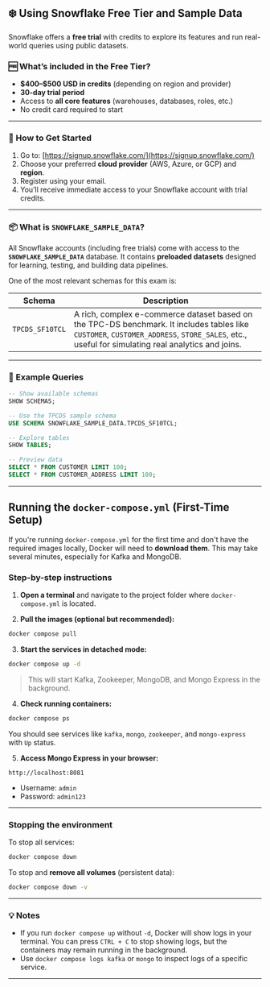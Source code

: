 ## ❄️ Using Snowflake Free Tier and Sample Data

Snowflake offers a **free trial** with credits to explore its features and run real-world queries using public datasets.

### 🆓 What’s included in the Free Tier?

* **\$400–\$500 USD in credits** (depending on region and provider)
* **30-day trial period**
* Access to **all core features** (warehouses, databases, roles, etc.)
* No credit card required to start

---

### 🚀 How to Get Started

1. Go to: [https://signup.snowflake.com/](https://signup.snowflake.com/)
2. Choose your preferred **cloud provider** (AWS, Azure, or GCP) and **region**.
3. Register using your email.
4. You’ll receive immediate access to your Snowflake account with trial credits.

---

### 📦 What is `SNOWFLAKE_SAMPLE_DATA`?

All Snowflake accounts (including free trials) come with access to the **`SNOWFLAKE_SAMPLE_DATA`** database. It contains **preloaded datasets** designed for learning, testing, and building data pipelines.

One of the most relevant schemas for this exam is:

| Schema          | Description                                                                                                                                                                                    |
| --------------- | ---------------------------------------------------------------------------------------------------------------------------------------------------------------------------------------------- |
| `TPCDS_SF10TCL` | A rich, complex e-commerce dataset based on the TPC-DS benchmark. It includes tables like `CUSTOMER`, `CUSTOMER_ADDRESS`, `STORE_SALES`, etc., useful for simulating real analytics and joins. |

---

### 🧪 Example Queries

```sql
-- Show available schemas
SHOW SCHEMAS;

-- Use the TPCDS sample schema
USE SCHEMA SNOWFLAKE_SAMPLE_DATA.TPCDS_SF10TCL;

-- Explore tables
SHOW TABLES;

-- Preview data
SELECT * FROM CUSTOMER LIMIT 100;
SELECT * FROM CUSTOMER_ADDRESS LIMIT 100;
```

---

## Running the `docker-compose.yml` (First-Time Setup)

If you're running `docker-compose.yml` for the first time and don't have the required images locally, Docker will need to **download them**. This may take several minutes, especially for Kafka and MongoDB.

### Step-by-step instructions

1. **Open a terminal** and navigate to the project folder where `docker-compose.yml` is located.

2. **Pull the images (optional but recommended):**

```bash
docker compose pull
```

3. **Start the services in detached mode:**

```bash
docker compose up -d
```

> This will start Kafka, Zookeeper, MongoDB, and Mongo Express in the background.

4. **Check running containers:**

```bash
docker compose ps
```

You should see services like `kafka`, `mongo`, `zookeeper`, and `mongo-express` with `Up` status.

5. **Access Mongo Express in your browser:**

```
http://localhost:8081
```

* Username: `admin`
* Password: `admin123`

---

### Stopping the environment

To stop all services:

```bash
docker compose down
```

To stop and **remove all volumes** (persistent data):

```bash
docker compose down -v
```

---

### 💡 Notes

* If you run `docker compose up` without `-d`, Docker will show logs in your terminal. You can press `CTRL + C` to stop showing logs, but the containers may remain running in the background.
* Use `docker compose logs kafka` or `mongo` to inspect logs of a specific service.

---

